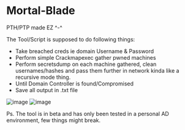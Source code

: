 # Mortal-Blade
PTH/PTP made EZ ^-^

The Tool/Script is supposed to do following things:
- Take breached creds ie domain Username & Password
- Perform simple Crackmapexec gather pwned machines
- Perform secretsdump on each machine gathered, clean usernames/hashes and pass them further in network kinda like a recursive mode thing.
- Until Domain Controller is found/Compromised
- Save all output in .txt file

![image](https://github.com/user-attachments/assets/118c0fed-f48d-4ff2-9ad5-7ca809b0e04b)
![image](https://github.com/user-attachments/assets/5b1c8db1-71f0-412c-84ff-1462c131cf26)




Ps. The tool is in beta and has only been tested in a personal AD environment, few things might break.



